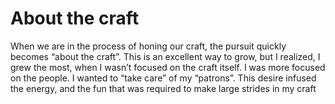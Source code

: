 # About the craft


When we are in the process of honing our craft, the pursuit quickly becomes
“about the craft”. This is an excellent way to grow, but I realized, I grew
the most, when I wasn’t focused on the craft itself. I was more focused on the
people. I wanted to “take care” of my “patrons”. This desire infused the
energy, and the fun that was required to make large strides in my craft

